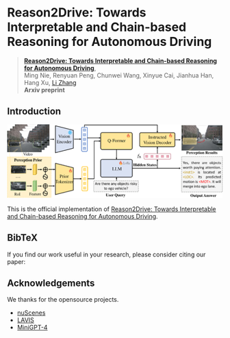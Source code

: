 # Reason2Drive: Towards Interpretable and Chain-based Reasoning for Autonomous Driving

> [**Reason2Drive: Towards Interpretable and Chain-based Reasoning for Autonomous Driving**](https://arxiv.org/abs/),          
> Ming Nie, Renyuan Peng, Chunwei Wang, Xinyue Cai, Jianhua Han, Hang Xu, [Li Zhang](https://lzrobots.github.io)  
> **Arxiv preprint**

## Introduction
![img|center](./img/pipeline.png)

This is the official implementation of [Reason2Drive: Towards Interpretable and Chain-based Reasoning for Autonomous Driving](https://arxiv.org/abs/).

## BibTeX
If you find our work useful in your research, please consider citing our paper:

## Acknowledgements
We thanks for the opensource projects.
- [nuScenes](https://github.com/nutonomy/nuscenes-devkit)
- [LAVIS](https://github.com/salesforce/LAVIS)
- [MiniGPT-4](https://github.com/Vision-CAIR/MiniGPT-4)
